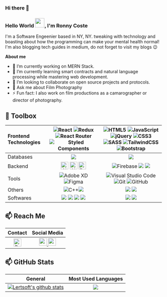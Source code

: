 ### Hi there 👋

<!--
**lertsoft/lertsoft** is a ✨ _special_ ✨ repository because its `README.md` (this file) appears on your GitHub profile.
-->

### Hello World <img src="https://raw.githubusercontent.com/MartinHeinz/MartinHeinz/master/wave.gif" width="30px">, I'm Ronny Coste
I'm a Software Engeenier based in NY, NY. 
tweaking with technology and boasting about how the programming can make your mental health normal! 
I'm also blogging tech guides in medium, do not forget to visit my blogs 😉


**About me**
- 🔭 I’m currently working on MERN Stack.
- 🌱 I’m currently learning smart contracts and natural language processing while mastering web development.
- 👯 I’m looking to collaborate on open source projects and protocols.
- 💬 Ask me about Film Photography
- ⚡ Fun fact: I also work on film productions as a camarographer or director of photography.


## 🧰 Toolbox

Frontend Technologies | <img alt="React" src="https://img.shields.io/badge/react-%2320232a.svg?style=for-the-badge&logo=react&logoColor=%2361DAFB"/>  <img alt="Redux" src="https://img.shields.io/badge/Redux-593D88?style=for-the-badge&logo=redux&logoColor=white"/>  ![React Router](https://img.shields.io/badge/React_Router-CA4245?style=for-the-badge&logo=react-router&logoColor=white)  ![Styled Components](https://img.shields.io/badge/styled--components-DB7093?style=for-the-badge&logo=styled-components&logoColor=white) | <img alt="HTML5" src="https://img.shields.io/badge/html5-%23E34F26.svg?style=for-the-badge&logo=html5&logoColor=white"/>   <img alt="JavaScript" src="https://img.shields.io/badge/javascript-%23323330.svg?style=for-the-badge&logo=javascript&logoColor=%23F7DF1E"/>  <img alt="jQuery" src="https://img.shields.io/badge/jQuery-0769AD?style=for-the-badge&logo=jquery&logoColor=white"/> <img alt="CSS3" src="https://img.shields.io/badge/css3-%231572B6.svg?style=for-the-badge&logo=css3&logoColor=white"/>  <img alt="SASS" src="https://img.shields.io/badge/SASS-hotpink.svg?style=for-the-badge&logo=SASS&logoColor=white"/> <img alt="TailwindCSS" src="https://img.shields.io/badge/tailwindcss-%2338B2AC.svg?style=for-the-badge&logo=tailwind-css&logoColor=white"/> <img alt="Bootstrap" src="https://img.shields.io/badge/bootstrap-%23563D7C.svg?style=for-the-badge&logo=bootstrap&logoColor=white"/>    | 
:----- | :-----------: | :-----------: | 
Databases | <img src="https://img.shields.io/badge/MySQL-00000F?style=for-the-badge&logo=mysql&logoColor=white" /> | <img src="https://img.shields.io/badge/MongoDB-4EA94B?style=for-the-badge&logo=mongodb&logoColor=white" /> |
Backend | <img alt="Nodejs" src="https://img.shields.io/badge/Node.js-43853D?style=for-the-badge&logo=node.js&logoColor=white" height='24'> <img alt="NPM" src="https://cdn.worldvectorlogo.com/logos/npm.svg" height='24'> <img alt="Express" src="https://img.shields.io/badge/Express.js-404D59?style=for-the-badge" height='24'> |![Firebase](https://img.shields.io/badge/firebase-%23039BE5.svg?style=for-the-badge&logo=firebase) <img src="https://img.shields.io/badge/Netlify-00C7B7?style=for-the-badge&logo=netlify&logoColor=white" /> <img src="https://img.shields.io/badge/PHP-777BB4?style=for-the-badge&logo=php&logoColor=white" />  |
Tools | <img alt="Adobe XD" src="https://img.shields.io/badge/adobexd-%23FF26BE.svg?style=for-the-badge&logo=adobexd&logoColor=white"/>  <img alt="Figma" src="https://img.shields.io/badge/figma-%23F24E1E.svg?style=for-the-badge&logo=figma&logoColor=white"/> | <img alt="Visual Studio Code" src="https://img.shields.io/badge/VisualStudioCode-0078d7.svg?style=for-the-badge&logo=visual-studio-code&logoColor=white"/> <img alt="Git" src="https://img.shields.io/badge/git-%23F05033.svg?style=for-the-badge&logo=git&logoColor=white"/>  <img alt="GitHub" src="https://img.shields.io/badge/github-%23121011.svg?style=for-the-badge&logo=github&logoColor=white"/>|
Others | <img alt="C++" src="https://img.shields.io/badge/c++-%2300599C.svg?style=for-the-badge&logo=c%2B%2B&logoColor=white"/><img src="https://img.shields.io/badge/Python-3776AB?style=for-the-badge&logo=python&logoColor=white" />  | <img src="https://img.shields.io/badge/TypeScript-007ACC?style=for-the-badge&logo=typescript&logoColor=white" />  <img src="https://img.shields.io/badge/Wordpress-21759B?style=for-the-badge&logo=wordpress&logoColor=white" /> |
Softwares | <img src="https://img.shields.io/badge/Adobe-Photoshop-31A8FF?style=for-the-badge&logo=Adobe-Photoshop&labelColor=0a446b&logoWidth=15" /> <img src="https://img.shields.io/badge/Adobe-Premiere%20Pro-9999FF?style=for-the-badge&logo=Adobe-Premiere%20Pro&labelColor=2f2f5b&logoWidth=15" />  <img src="https://img.shields.io/badge/Adobe%20Lightroom-31A8FF?style=for-the-badge&logo=Adobe%20Lightroom&logoColor=white" />   <img src="https://img.shields.io/badge/Adobe%20Illustrator-FF9A00?style=for-the-badge&logo=adobe%20illustrator&logoColor=white" />  | <img src="https://img.shields.io/badge/Microsoft_Office-D83B01?style=for-the-badge&logo=microsoft-office&logoColor=white" />  <img src="https://img.shields.io/badge/Windows-0078D6?style=for-the-badge&logo=windows&logoColor=white" /> |


## 📫 Reach Me
| Contact | Social Media  |
| :-----: | :-----------: |
|  <a href="mailto:ronnycoste@pm.me"><img alt="ProtonMail" src="https://protonmail.com/blog/wp-content/themes/bootstrap-basic/img/stripeLogo.png" height=25 /></a> |<a href="https://www.twitter.com/costeronny/"><img src="https://img.shields.io/badge/Twitter-1DA1F2?style=for-the-badge&logo=twitter&logoColor=white" height=25>  <a href="https://www.linkedin.com/in/costeronny/"><img src="https://img.shields.io/badge/linkedin-%230077B5.svg?&style=for-the-badge&logo=linkedin&logoColor=white" height=25> |

## 📫 GitHub Stats
| General         | Most Used Languages |
|--------------|:-----:|
| <a href="https://github.com/lertsoft/github-readme-stats"><img align="center" src="https://github-readme-stats.vercel.app/api?username=lertsoft&show_icons=true&include_all_commits=true&theme=blue-green&hide_border=true" alt="Lertsoft's github stats" /></a>  |   <a href="https://github.com/lertsoft/github-readme-stats"><img align="center" src="https://github-readme-stats.vercel.app/api/top-langs/?username=lertsoft&layout=compact&theme=blue-green&hide_border=true" /></a> |        



